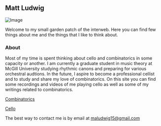 ## Matt Ludwig

![Image](src)

Welcome to my small garden patch of the interweb. Here you can find few things about me and the things that I like to think about.  


### About

Most of my time is spent thinking about cello and combinatorics in some capacity or another. I am currently a graduate student in music theory at McGill University studying rhythmic canons and preparing for various orchestral audtions. In the future, I aspire to become a professional cellist and to study and share my love of combinatorics. On this site you can find some recordings and videos of me playing cello as well as some of my writings related to combinatorics.  





[Combinatorics](https://www.youtube.com/channel/UChFDtgjPhF1qtTLd49Jt-6Q) 

[Cello](https://www.youtube.com/channel/UChFDtgjPhF1qtTLd49Jt-6Q) 


The best way to contact me is by email at maludwig15@gmail.com
